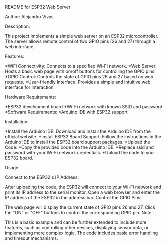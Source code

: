 README for ESP32 Web Server

Author: Alejandro Vivas

Description:

This project implements a simple web server on an ESP32 microcontroller. The server allows remote control of two GPIO pins (26 and 27) through a web interface.

Features:

*WiFi Connectivity: Connects to a specified Wi-Fi network.
*Web Server: Hosts a basic web page with on/off buttons for controlling the GPIO pins.
*GPIO Control: Controls the state of GPIO pins 26 and 27 based on web requests.
*User-friendly Interface: Provides a simple and intuitive web interface for interaction.


Hardware Requirements:

*ESP32 development board
*Wi-Fi network with known SSID and password
*Software Requirements:
*Arduino IDE with ESP32 support

Installation:

*Install the Arduino IDE: Download and install the Arduino IDE from the official website.
*Install ESP32 Board Support: Follow the instructions in the Arduino IDE to install the ESP32 board support packages.
*Upload the Code:
*Copy the provided code into the Arduino IDE.
*Replace ssid and password with your Wi-Fi network credentials.
*Upload the code to your ESP32 board.

Usage:

Connect to the ESP32's IP Address:

After uploading the code, the ESP32 will connect to your Wi-Fi network and print its IP address to the serial monitor.
Open a web browser and enter the IP address of the ESP32 in the address bar.
Control the GPIO Pins:

The web page will display the current state of GPIO pins 26 and 27.
Click the "ON" or "OFF" buttons to control the corresponding GPIO pin.
Note:

This is a basic example and can be further extended to include more features, such as controlling other devices, displaying sensor data, or implementing more complex logic.
The code includes basic error handling and timeout mechanisms.